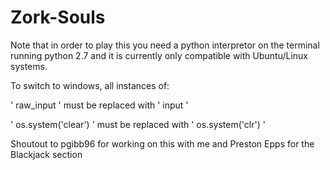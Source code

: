 # Zork-Souls



Note that in order to play this you need a python interpretor on the terminal running python 2.7 and it is currently only compatible with Ubuntu/Linux systems. 

To switch to windows, all instances of: 

' raw_input ' must be replaced with ' input ' 

' os.system('clear') ' must be replaced with ' os.system('clr') ' 







Shoutout to pgibb96 for working on this with me and Preston Epps for the Blackjack section
